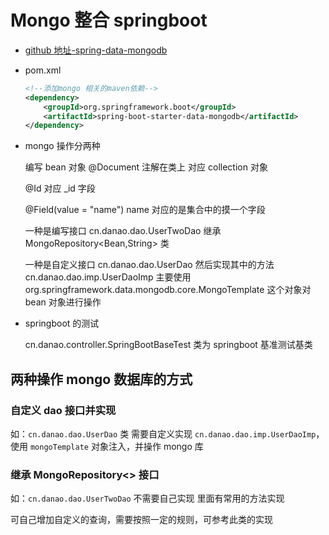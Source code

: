 # Mongo 整合 springboot

- [github 地址-spring-data-mongodb](https://github.com/spring-projects/spring-data-mongodb)

- pom.xml

  ```xml
  <!--添加mongo 相关的maven依赖-->
  <dependency>
      <groupId>org.springframework.boot</groupId>
      <artifactId>spring-boot-starter-data-mongodb</artifactId>
  </dependency>

  ```

- mongo 操作分两种

  编写 bean 对象 @Document 注解在类上 对应 collection 对象

  @Id 对应 \_id 字段

  @Field(value = "name") name 对应的是集合中的摸一个字段

  一种是编写接口 cn.danao.dao.UserTwoDao 继承 MongoRepository<Bean,String> 类

  一种是自定义接口 cn.danao.dao.UserDao 然后实现其中的方法 cn.danao.dao.imp.UserDaoImp
  主要使用 org.springframework.data.mongodb.core.MongoTemplate 这个对象对 bean 对象进行操作

- springboot 的测试

  cn.danao.controller.SpringBootBaseTest 类为 springboot 基准测试基类

## 两种操作 mongo 数据库的方式

### 自定义 dao 接口并实现

如：`cn.danao.dao.UserDao` 类 需要自定义实现 `cn.danao.dao.imp.UserDaoImp`，使用 `mongoTemplate` 对象注入，并操作 mongo 库

### 继承 MongoRepository<> 接口

如：`cn.danao.dao.UserTwoDao` 不需要自己实现 里面有常用的方法实现

可自己增加自定义的查询，需要按照一定的规则，可参考此类的实现
